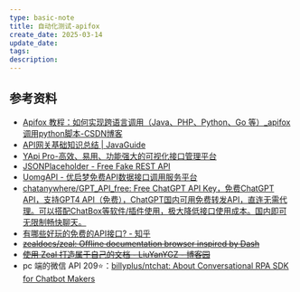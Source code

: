 ```yaml
---
type: basic-note
title: 自动化测试-apifox
create_date: 2025-03-14
update_date: 
tags:
description:
---
```


## 参考资料

- [Apifox 教程：如何实现跨语言调用（Java、PHP、Python、Go 等）_apifox调用python脚本-CSDN博客](https://blog.csdn.net/m0_71808387/article/details/138607457)
- [API网关基础知识总结 | JavaGuide](https://javaguide.cn/distributed-system/api-gateway.html)
- [YApi Pro-高效、易用、功能强大的可视化接口管理平台](https://yapi.pro/)
- [JSONPlaceholder - Free Fake REST API](https://jsonplaceholder.typicode.com/)
- [UomgAPI - 优启梦免费API数据接口调用服务平台](https://api.uomg.com/)
- [chatanywhere/GPT_API_free: Free ChatGPT API Key，免费ChatGPT API，支持GPT4 API（免费），ChatGPT国内可用免费转发API，直连无需代理。可以搭配ChatBox等软件/插件使用，极大降低接口使用成本。国内即可无限制畅快聊天。](https://github.com/chatanywhere/GPT_API_free?tab=readme-ov-file)
- [有哪些好玩的免费的API接口? - 知乎](https://www.zhihu.com/question/32225726)
- ~~[zealdocs/zeal: Offline documentation browser inspired by Dash](https://github.com/zealdocs/zeal)~~
- ~~[使用 Zeal 打造属于自己的文档 - LiuYanYGZ - 博客园](https://www.cnblogs.com/LiuYanYGZ/p/12175154.html)~~
- pc 端的微信 API 209⭐：[billyplus/ntchat: About Conversational RPA SDK for Chatbot Makers](https://github.com/billyplus/ntchat)
